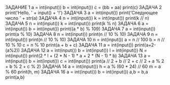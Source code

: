 ЗАДАНИЕ 1 a = int(input()) b = int(input()) c = (bb + aa) print(c)
ЗАДАЧА 2 print('Hello, ' + input() + '!')
ЗАДАЧА 3 a = int(input()) print('Следующее число ' + str(a) 
ЗАДАЧА 4 n = int(input()) k = int(input()) print(k // n)
ЗАДАЧА 5 n = int(input()) k = int(input()) print(k % n) 
ЗАДАЧА 6 a = int(input()) b = int(input()) print((a * b) % 109)
ЗАДАЧА 7 a = int(input()) print(a % 10) 
ЗАДАЧА 8 n = int(input()) print(n // 10 % 10) 
ЗАДАЧА 9 n = int(input()) print(n // 10 % 10) 
ЗАДАЧА 10 n = int(input()) a = n // 100 b = n // 10 % 10 c = n % 10 print(a + b + c)
ЗАДАЧА 11 a = int(input()) print(a+2-(a%2)) 
ЗАДАЧА 12 a = int(input()) b = int(input()) l = int(input()) N = int(input()) print(2 * l + (2 * N - 1) * a + 2 * (N - 1) * b) 
ЗАДАЧА 13 a = int(input()) b = int(input()) c = int(input()) print(a // 2 + b // 2 + c // 2 + a % 2 + b % 2 + c % 2)
ЗАДАЧА 14 a = int(input()) h = a % (60 * 24) // 60 m = a % 60 print(h, m)
ЗАДАЧА 16 a = int(input()) b = int(input()) a,b = b,a print(a,b)
